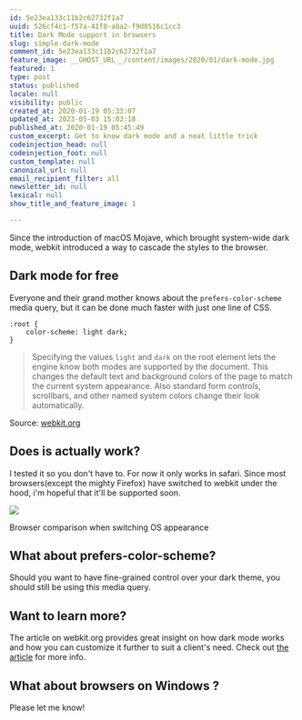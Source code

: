 ```yaml
---
id: 5e23ea133c11b2c62732f1a7
uuid: 526cf4c1-f57a-41f8-a8a2-f9d0516c1cc3
title: Dark Mode support in browsers
slug: simple-dark-mode
comment_id: 5e23ea133c11b2c62732f1a7
feature_image: __GHOST_URL__/content/images/2020/01/dark-mode.jpg
featured: 1
type: post
status: published
locale: null
visibility: public
created_at: 2020-01-19 05:33:07
updated_at: 2023-05-03 15:03:18
published_at: 2020-01-19 05:45:49
custom_excerpt: Get to know dark mode and a neat little trick
codeinjection_head: null
codeinjection_foot: null
custom_template: null
canonical_url: null
email_recipient_filter: all
newsletter_id: null
lexical: null
show_title_and_feature_image: 1

---
```


Since the introduction of macOS Mojave, which brought system-wide dark mode, webkit introduced a way to cascade the styles to the browser.

## Dark mode for free

Everyone and their grand mother knows about the `prefers-color-scheme` media query, but it can be done much faster with just one line of CSS.

    :root {
        color-scheme: light dark;
    }

> Specifying the values `light` and `dark` on the root element lets the engine know both modes are supported by the document. This changes the default text and background colors of the page to match the current system appearance. Also standard form controls, scrollbars, and other named system colors change their look automatically.

Source: [webkit.org](https://webkit.org/blog/8840/dark-mode-support-in-webkit/)

## Does is actually work?

I tested it so you don't have to. For now it only works in safari. Since most browsers(except the mighty Firefox) have switched to webkit under the hood, i'm hopeful that it'll be supported soon.

![](__GHOST_URL__/content/images/2020/01/dark-mode-switch.gif)

Browser comparison when switching OS appearance

## What about prefers-color-scheme?

Should you want to have fine-grained control over your dark theme, you should still be using this media query.

## Want to learn more?

The article on webkit.org provides great insight on how dark mode works and how you can customize it further to suit a client's need. Check out [the article](https://webkit.org/blog/8840/dark-mode-support-in-webkit/) for more info.

## What about browsers on Windows ?

Please let me know!